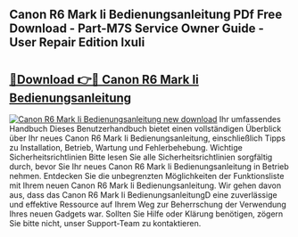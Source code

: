 ## Canon R6 Mark Ii Bedienungsanleitung PDf Free Download - Part-M7S Service Owner Guide - User Repair Edition lxuIi

# <h2><a href="http://df1kwk.blite.top/?on=Canon+R6+Mark+Ii+Bedienungsanleitung">🔗Download 👉🔴 Canon R6 Mark Ii Bedienungsanleitung</a></h2>

[![Canon R6 Mark Ii Bedienungsanleitung new download](https://i.imgur.com/lujVjoI.png)](http://df1kwk.blite.top/?on=Canon+R6+Mark+Ii+Bedienungsanleitung)
Ihr umfassendes Handbuch Dieses Benutzerhandbuch bietet einen vollständigen Überblick über Ihr neues Canon R6 Mark Ii Bedienungsanleitung, einschließlich Tipps zu Installation, Betrieb, Wartung und Fehlerbehebung. Wichtige Sicherheitsrichtlinien Bitte lesen Sie alle Sicherheitsrichtlinien sorgfältig durch, bevor Sie Ihr neues Canon R6 Mark Ii Bedienungsanleitung in Betrieb nehmen. Entdecken Sie die unbegrenzten Möglichkeiten der Funktionsliste mit Ihrem neuen Canon R6 Mark Ii Bedienungsanleitung. Wir gehen davon aus, dass das Canon R6 Mark Ii BedienungsanleitungD eine zuverlässige und effektive Ressource auf Ihrem Weg zur Beherrschung der Verwendung Ihres neuen Gadgets war. Sollten Sie Hilfe oder Klärung benötigen, zögern Sie bitte nicht, unser Support-Team zu kontaktieren.
